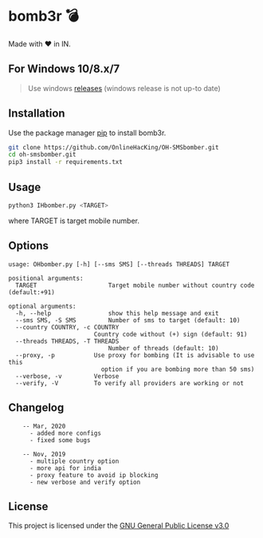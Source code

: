 # bomb3r 💣

Made with ❤ in IN.

## For Windows 10/8.x/7

> Use windows [releases](https://github.com/iMro0t/bomb3r/releases) (windows release is not up-to date)

## Installation

Use the package manager [pip](https://pip.pypa.io/en/stable/installing/) to install bomb3r.

```bash
git clone https://github.com/OnlineHacKing/OH-SMSbomber.git
cd oh-smsbomber.git
pip3 install -r requirements.txt
```

## Usage

```bash
python3 IHbomber.py <TARGET>
```

where TARGET is target mobile number.

## Options

```
usage: OHbomber.py [-h] [--sms SMS] [--threads THREADS] TARGET

positional arguments:
  TARGET                    Target mobile number without country code (default:+91)

optional arguments:
  -h, --help                show this help message and exit
  --sms SMS, -S SMS         Number of sms to target (default: 10)
  --country COUNTRY, -c COUNTRY
                        Country code without (+) sign (default: 91)
  --threads THREADS, -T THREADS
                            Number of threads (default: 10)
  --proxy, -p           Use proxy for bombing (It is advisable to use this
                          option if you are bombing more than 50 sms)
  --verbose, -v         Verbose
  --verify, -V          To verify all providers are working or not
```

## Changelog

```
    -- Mar, 2020
      - added more configs
      - fixed some bugs
      
    -- Nov, 2019
      - multiple country option
      - more api for india
      - proxy feature to avoid ip blocking
      - new verbose and verify option
```

## License

This project is licensed under the [GNU General Public License v3.0](https://github.com/iMro0t/bomb3r/blob/master/LICENSE)
